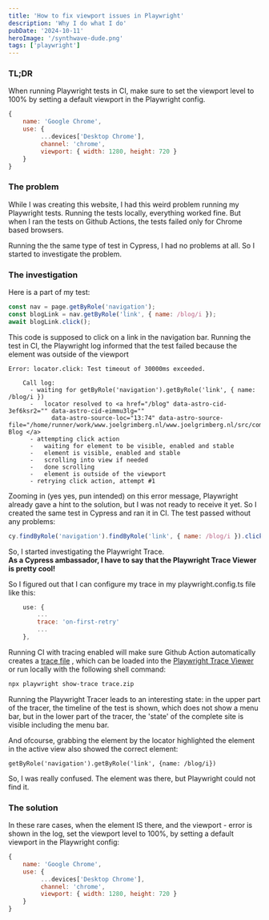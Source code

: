 ```yaml
---
title: 'How to fix viewport issues in Playwright'
description: 'Why I do what I do'
pubDate: '2024-10-11'
heroImage: '/synthwave-dude.png'
tags: ['playwright']
---
```


### TL;DR

When running Playwright tests in CI, make sure to set the viewport level to 100%
by setting a default viewport in the Playwright config.

```js
{
    name: 'Google Chrome',
    use: {
         ...devices['Desktop Chrome'],
         channel: 'chrome',
         viewport: { width: 1280, height: 720 }
    }
}
```

### The problem

While I was creating this website, I had this weird problem running my
Playwright tests. Running the tests locally, everything worked fine. But when I
ran the tests on Github Actions, the tests failed only for Chrome based
browsers.

Running the the same type of test in Cypress, I had no problems at all. So I
started to investigate the problem.

### The investigation

Here is a part of my test:

```js
const nav = page.getByRole('navigation');
const blogLink = nav.getByRole('link', { name: /blog/i });
await blogLink.click();
```

This code is supposed to click on a link in the navigation bar. Running the test
in CI, the Playwright log informed that the test failed because the element was
outside of the viewport

```text
Error: locator.click: Test timeout of 30000ms exceeded.

    Call log:
      - waiting for getByRole('navigation').getByRole('link', { name: /blog/i })
      -   locator resolved to <a href="/blog" data-astro-cid-3ef6ksr2="" data-astro-cid-eimmu3lg=""
            data-astro-source-loc="13:74" data-astro-source-file="/home/runner/work/www.joelgrimberg.nl/www.joelgrimberg.nl/src/components/HeaderLink.astro"> Blog </a>
      - attempting click action
      -   waiting for element to be visible, enabled and stable
      -   element is visible, enabled and stable
      -   scrolling into view if needed
      -   done scrolling
      -   element is outside of the viewport
      - retrying click action, attempt #1
```

Zooming in (yes yes, pun intended) on this error message, Playwright already
gave a hint to the solution, but I was not ready to receive it yet. So I created
the same test in Cypress and ran it in CI. The test passed without any problems:

```js
cy.findByRole('navigation').findByRole('link', { name: /blog/i }).click();
```

So, I started investigating the Playwright Trace.<br>**As a Cypress ambassador,
I have to say that the Playwright Trace Viewer is pretty cool!**

So I figured out that I can configure my trace in my playwright.config.ts file
like this:

```js
    use: {
        ...
        trace: 'on-first-retry'
        ...
    },
```

Running CI with tracing enabled will make sure Github Action automatically
creates a
[trace file](https://github.com/joelgrimberg/www.joelgrimberg.nl/actions/runs/11280149453/artifacts/2041979051)
, which can be loaded into the
[Playwright Trace Viewer](https://trace.playwright.dev/) or run locally with the
following shell command:

```bash
npx playwright show-trace trace.zip
```

Running the Playwright Tracer leads to an interesting state: in the upper part
of the tracer, the timeline of the test is shown, which does not show a menu
bar, but in the lower part of the tracer, the 'state' of the complete site is
visible including the menu bar.

And ofcourse, grabbing the element by the locator highlighted the element in the
active view also showed the correct element:

```
getByRole('navigation').getByRole('link', {name: /blog/i})
```

So, I was really confused. The element was there, but Playwright could not find
it.

### The solution

In these rare cases, when the element IS there, and the viewport - error is
shown in the log, set the viewport level to 100%, by setting a default viewport
in the Playwright config:

```js
{
    name: 'Google Chrome',
    use: {
         ...devices['Desktop Chrome'],
         channel: 'chrome',
         viewport: { width: 1280, height: 720 }
    }
}
```
